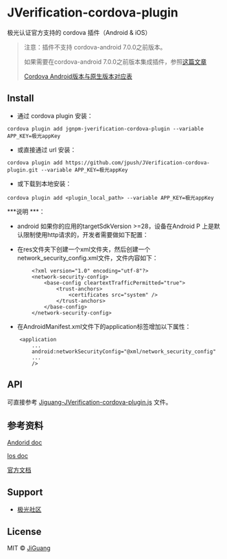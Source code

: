 # JVerification-cordova-plugin
极光认证官方支持的 cordova 插件（Android &amp; iOS）

>注意：插件不支持 cordova-android 7.0.0之前版本。
>
>如果需要在cordova-android 7.0.0之前版本集成插件，参照[这篇文章](https://www.jianshu.com/p/23b117ca27a6)
>
>[Cordova Android版本与原生版本对应表](http://cordova.apache.org/docs/en/latest/guide/platforms/android/index.html#requirements-and-support)

## Install

- 通过 cordova plugin 安装：

```shell
cordova plugin add jgnpm-jverification-cordova-plugin --variable APP_KEY=极光appKey
```

- 或直接通过 url 安装：

```shell
cordova plugin add https://github.com/jpush/JVerification-cordova-plugin.git --variable APP_KEY=极光appKey
```

- 或下载到本地安装：

```shell
cordova plugin add <plugin_local_path> --variable APP_KEY=极光appKey
```


***说明 ***：
+ android 如果你的应用的targetSdkVersion >=28，设备在Android P 上是默认限制使用http请求的，开发者需要做如下配置：

+ 在res文件夹下创建一个xml文件夹，然后创建一个network_security_config.xml文件，文件内容如下：

~~~
        <?xml version="1.0" encoding="utf-8"?>
        <network-security-config>
            <base-config cleartextTrafficPermitted="true">
                <trust-anchors>
                    <certificates src="system" />
                </trust-anchors>
            </base-config>
        </network-security-config>
~~~

+ 在AndroidManifest.xml文件下的application标签增加以下属性：

~~~
    <application
        ...
        android:networkSecurityConfig="@xml/network_security_config"
        ...
        />
~~~



## API

可直接参考 [Jiguang-JVerification-cordova-plugin.js](/www/Jiguang-JVerification-cordova-plugin.js) 文件。

## 参考资料

[Andorid doc](/doc/android.md)

[Ios doc](/doc/ios.md)

[官方文档](https://docs.jiguang.cn/jverification/guideline/intro/)

## Support

- [极光社区](http://community.jiguang.cn/)

## License

MIT © [JiGuang](/license)
